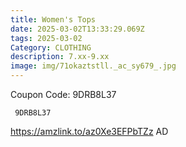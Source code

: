 ```yaml
---
title: Women's Tops
date: 2025-03-02T13:33:29.069Z
tags: 2025-03-02
Category: CLOTHING
description: 7.xx-9.xx
image: img/71okaztstll._ac_sy679_.jpg
---
```

C﻿oupon Code: 9DRB8L37

<pre class="language-javascript"><code

class="language-javascript"> 9DRB8L37</code></pre>

https://amzlink.to/az0Xe3EFPbTZz
AD